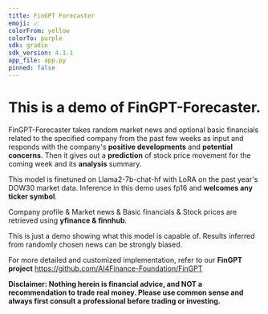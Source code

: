 ```yaml
---
title: FinGPT Forecaster
emoji: 📈
colorFrom: yellow
colorTo: purple
sdk: gradio
sdk_version: 4.1.1
app_file: app.py
pinned: false
---
```


# This is a demo of FinGPT-Forecaster.

FinGPT-Forecaster takes random market news and optional basic financials related to the specified company from the past few weeks as input and responds with the company's **positive developments** and **potential concerns**. Then it gives out a **prediction** of stock price movement for the coming week and its **analysis** summary.

This model is finetuned on Llama2-7b-chat-hf with LoRA on the past year's DOW30 market data. Inference in this demo uses fp16 and **welcomes any ticker symbol**.

Company profile & Market news & Basic financials & Stock prices are retrieved using **yfinance & finnhub**.

This is just a demo showing what this model is capable of. Results inferred from randomly chosen news can be strongly biased.

For more detailed and customized implementation, refer to our **FinGPT project** <https://github.com/AI4Finance-Foundation/FinGPT>

**Disclaimer: Nothing herein is financial advice, and NOT a recommendation to trade real money. Please use common sense and always first consult a professional before trading or investing.**
